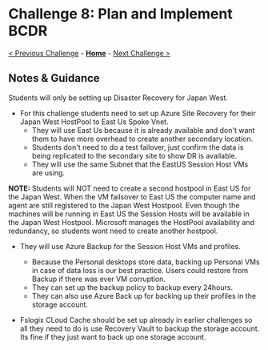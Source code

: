 # Challenge 8: Plan and Implement BCDR

[< Previous Challenge](./07-Install-Configure-Apps.md) - **[Home](./README.md)** - [Next Challenge >](./09-Automate-AVD-Tasks.md)

## Notes & Guidance

Students will only be setting up Disaster Recovery for Japan West.

- For this challenge students need to set up Azure Site Recovery for their Japan West HostPool to East Us Spoke Vnet.
    - They will use East Us because it is already available and don't want them to have more overhead to create another secondary location.
    - Students don't need to do a test failover, just confirm the data is being replicated to the secondary site to show DR is available.
    - They will use the same Subnet that the EastUS Session Host VMs are using.

**NOTE:** Students will NOT need to create a second hostpool in East US for the Japan West. When the VM failsover to East US the computer name and agent are still registered to the Japan West Hostpool. Even though the machines will be running in East US the Session Hosts will be available in the Japan West Hostpool. Microsoft manages the HostPool availability and redundancy, so students wont need to create another hostpool.

- They will use Azure Backup for the Session Host VMs and profiles.
    - Because the Personal desktops store data, backing up Personal VMs in case of data loss is our best practice. Users could restore from Backup if there was ever VM corruption.
    - They can set up the backup policy to backup every 24hours.
    - They can also use Azure Back up for backing up their profiles in the storage account.

-  Fslogix CLoud Cache should be set up already in earlier challenges so all they need to do is use Recovery Vault to backup the storage account. Its fine if they just want to back up one storage account.
